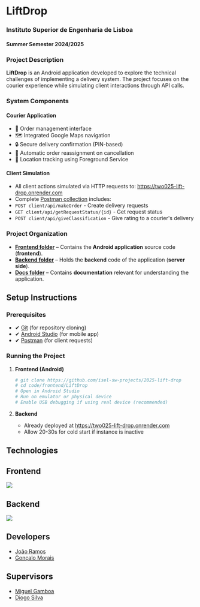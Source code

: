 # LiftDrop

### Instituto Superior de Engenharia de Lisboa
#### Summer Semester 2024/2025


### Project Description

**LiftDrop** is an Android application developed to explore the technical challenges of implementing a delivery system. The project focuses on the courier experience while simulating client interactions through API calls.

### System Components

#### Courier Application
- 📱 Order management interface
- 🗺️ Integrated Google Maps navigation
- 🔒 Secure delivery confirmation (PIN-based)
- 🔄 Automatic order reassignment on cancellation
- 📍 Location tracking using Foreground Service

#### Client Simulation
- All client actions simulated via HTTP requests to: https://two025-lift-drop.onrender.com
- Complete [Postman collection](./docs/api/LiftDrop_Client_API_Collection.json) includes:
- `POST client/api/makeOrder` - Create delivery requests
- `GET client/api/getRequestStatus/{id}` - Get request status
- `POST client/api/giveClassification` - Give rating to a courier's delivery


### Project Organization

- [**Frontend folder**](./code/frontend) – Contains the **Android application** source code (**frontend**).
- [**Backend folder**](./code/backend) – Holds the **backend** code of the application (**server side**).
- [**Docs folder**](./docs) – Contains **documentation** relevant for understanding the application.

## Setup Instructions

### Prerequisites
- ✔ [Git](https://git-scm.com/downloads) (for repository cloning)
- ✔ [Android Studio](https://developer.android.com/studio) (for mobile app)
- ✔ [Postman](https://www.postman.com/) (for client requests)


### Running the Project

1. **Frontend (Android)**
   ```bash
   # git clone https://github.com/isel-sw-projects/2025-lift-drop
   # cd code/frontend/LiftDrop
   # Open in Android Studio
   # Run on emulator or physical device
   # Enable USB debugging if using real device (recommended)
   
2. **Backend**
   
   - Already deployed at https://two025-lift-drop.onrender.com
   - Allow 20-30s for cold start if instance is inactive


## Technologies
## Frontend

![](https://skillicons.dev/icons?i=kotlin,androidstudio)

## Backend
![](https://skillicons.dev/icons?i=kotlin,spring,postgresql,gcp,docker)

## Developers

- [João Ramos](https://github.com/JohnnyR2003)
- [Gonçalo Morais](https://github.com/Goncalo-Morais)

## Supervisors

- [Miguel Gamboa](https://github.com/fmcarvalho)
- [Diogo Silva](https://www.linkedin.com/in/diogofdsilva/)
